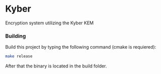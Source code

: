 # Kyber
Encryption system utilizing the Kyber KEM

### Building

Build this project by typing the following command (cmake is requiered):
```bash
make release
```
After that the binary is located in the build folder.
